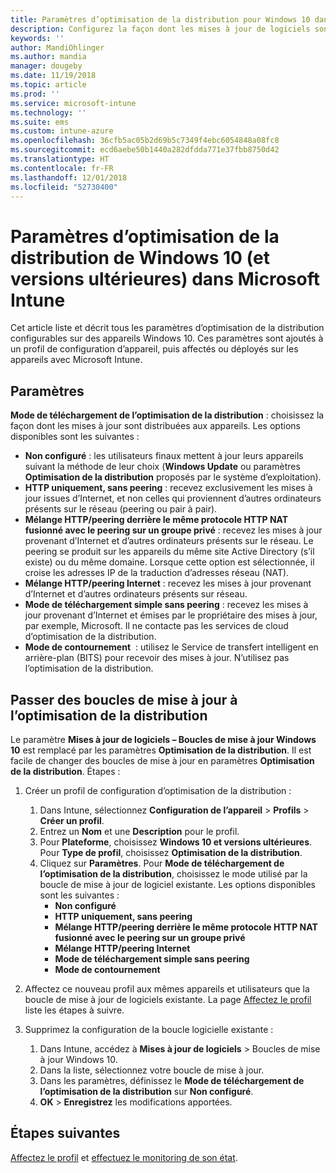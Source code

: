 ```yaml
---
title: Paramètres d’optimisation de la distribution pour Windows 10 dans Microsoft Intune – Azure | Microsoft Docs
description: Configurez la façon dont les mises à jour de logiciels sont distribuées à vos appareils à l’aide des services cloud d’optimisation de la distribution disponibles avec les appareils Windows 10 (et versions ultérieures). Dans Intune, créez un profil de configuration d’appareil pour installer les mises à jour à partir d’Internet. Découvrez également comment remplacer des boucles de mise à jour par un profil d’optimisation de la distribution.
keywords: ''
author: MandiOhlinger
ms.author: mandia
manager: dougeby
ms.date: 11/19/2018
ms.topic: article
ms.prod: ''
ms.service: microsoft-intune
ms.technology: ''
ms.suite: ems
ms.custom: intune-azure
ms.openlocfilehash: 36cfb5ac05b2d69b5c7349f4ebc6054848a08fc8
ms.sourcegitcommit: ecd6aebe50b1440a282dfdda771e37fbb8750d42
ms.translationtype: HT
ms.contentlocale: fr-FR
ms.lasthandoff: 12/01/2018
ms.locfileid: "52730400"
---
```

# <a name="windows-10-and-newer-delivery-optimization-settings-in-microsoft-intune"></a>Paramètres d’optimisation de la distribution de Windows 10 (et versions ultérieures) dans Microsoft Intune

Cet article liste et décrit tous les paramètres d’optimisation de la distribution configurables sur des appareils Windows 10. Ces paramètres sont ajoutés à un profil de configuration d’appareil, puis affectés ou déployés sur les appareils avec Microsoft Intune.

## <a name="settings"></a>Paramètres

**Mode de téléchargement de l’optimisation de la distribution** : choisissez la façon dont les mises à jour sont distribuées aux appareils. Les options disponibles sont les suivantes :

- **Non configuré** : les utilisateurs finaux mettent à jour leurs appareils suivant la méthode de leur choix (**Windows Update** ou paramètres **Optimisation de la distribution** proposés par le système d’exploitation).
- **HTTP uniquement, sans peering** : recevez exclusivement les mises à jour issues d’Internet, et non celles qui proviennent d’autres ordinateurs présents sur le réseau (peering ou pair à pair).
- **Mélange HTTP/peering derrière le même protocole HTTP NAT fusionné avec le peering sur un groupe privé** : recevez les mises à jour provenant d’Internet et d’autres ordinateurs présents sur le réseau. Le peering se produit sur les appareils du même site Active Directory (s’il existe) ou du même domaine. Lorsque cette option est sélectionnée, il croise les adresses IP de la traduction d’adresses réseau (NAT).
- **Mélange HTTP/peering Internet** : recevez les mises à jour provenant d’Internet et d’autres ordinateurs présents sur réseau.
- **Mode de téléchargement simple sans peering** : recevez les mises à jour provenant d’Internet et émises par le propriétaire des mises à jour, par exemple, Microsoft. Il ne contacte pas les services de cloud d’optimisation de la distribution.
- **Mode de contournement**  : utilisez le Service de transfert intelligent en arrière-plan (BITS) pour recevoir des mises à jour. N’utilisez pas l’optimisation de la distribution.

## <a name="move-from-existing-update-rings-to-delivery-optimization"></a>Passer des boucles de mise à jour à l’optimisation de la distribution

Le paramètre **Mises à jour de logiciels – Boucles de mise à jour Windows 10** est remplacé par les paramètres **Optimisation de la distribution**. Il est facile de changer des boucles de mise à jour en paramètres **Optimisation de la distribution**. Étapes :

1. Créer un profil de configuration d’optimisation de la distribution :

    1. Dans Intune, sélectionnez **Configuration de l’appareil** > **Profils** > **Créer un profil**.
    2. Entrez un **Nom** et une **Description** pour le profil.
    3. Pour **Plateforme**, choisissez **Windows 10 et versions ultérieures**. Pour **Type de profil**, choisissez **Optimisation de la distribution**.
    4. Cliquez sur **Paramètres**. Pour **Mode de téléchargement de l’optimisation de la distribution**, choisissez le mode utilisé par la boucle de mise à jour de logiciel existante. Les options disponibles sont les suivantes :
        - **Non configuré**
        - **HTTP uniquement, sans peering**
        - **Mélange HTTP/peering derrière le même protocole HTTP NAT fusionné avec le peering sur un groupe privé**
        - **Mélange HTTP/peering Internet**
        - **Mode de téléchargement simple sans peering**
        - **Mode de contournement**

2. Affectez ce nouveau profil aux mêmes appareils et utilisateurs que la boucle de mise à jour de logiciels existante. La page [Affectez le profil](device-profile-assign.md) liste les étapes à suivre.

3. Supprimez la configuration de la boucle logicielle existante :
    1. Dans Intune, accédez à **Mises à jour de logiciels** > Boucles de mise à jour Windows 10.
    2. Dans la liste, sélectionnez votre boucle de mise à jour.
    3. Dans les paramètres, définissez le **Mode de téléchargement de l’optimisation de la distribution** sur **Non configuré**.
    4. **OK** > **Enregistrez** les modifications apportées.

## <a name="next-steps"></a>Étapes suivantes

[Affectez le profil](device-profile-assign.md) et [effectuez le monitoring de son état](device-profile-monitor.md).